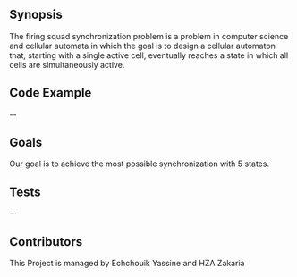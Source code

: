 ## Synopsis

The firing squad synchronization problem is a problem in computer science and cellular automata in which the goal is to design a cellular automaton that, starting with a single active cell, eventually reaches a state in which all cells are simultaneously active.

## Code Example

--

## Goals

Our goal is to achieve the most possible synchronization with 5 states.



## Tests

--

## Contributors

This Project is managed by Echchouik Yassine and HZA Zakaria

